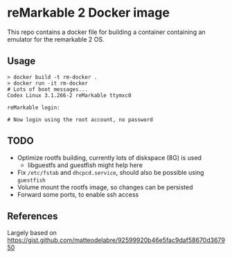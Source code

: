 reMarkable 2 Docker image
=========================

This repo contains a docker file for building a container containing an emulator
for the remarkable 2 OS.

Usage
-----

```
> docker build -t rm-docker .
> docker run -it rm-docker
# Lots of boot messages...
Codex Linux 3.1.266-2 reMarkable ttymxc0

reMarkable login:

# Now login using the root account, no password
```

TODO
----

 * Optimize rootfs building, currently lots of diskspace (8G) is used
   * libguestfs and guestfish might help here
 * Fix `/etc/fstab` and `dhcpcd.service`, should also be possible using `guestfish`
 * Volume mount the rootfs image, so changes can be persisted
 * Forward some ports, to enable ssh access

References
----------

Largely based on https://gist.github.com/matteodelabre/92599920b46e5fac9daf58670d367950
